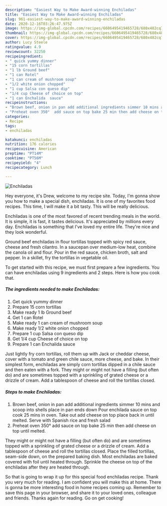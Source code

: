 ```yaml
---
description: "Easiest Way to Make Award-winning Enchiladas"
title: "Easiest Way to Make Award-winning Enchiladas"
slug: 961-easiest-way-to-make-award-winning-enchiladas
date: 2020-12-16T03:26:47.975Z
image: https://img-global.cpcdn.com/recipes/6606495419465728/680x482cq70/enchiladas-recipe-main-photo.jpg
thumbnail: https://img-global.cpcdn.com/recipes/6606495419465728/680x482cq70/enchiladas-recipe-main-photo.jpg
cover: https://img-global.cpcdn.com/recipes/6606495419465728/680x482cq70/enchiladas-recipe-main-photo.jpg
author: Lucy Steele
ratingvalue: 4.9
reviewcount: 32250
recipeingredient:
- " quick yummy dinner"
- "15 corn tortillas"
- "1 lb Ground beef"
- "1 can Rotel"
- "1 can cream of mushroom soup"
- "1/2 white onion chopped"
- "1 cup Salsa con queso dip"
- "1/4 cup Cheese of choice on top"
- "1 can Enchalida  sauce"
recipeinstructions:
- "Brown beef, onion in pan add additional ingredients simmer 10 mins and scoop into shells place in pan ends down Pour enchilada sauce on top cook 25 mins in oven. Take out add cheese on top place back in until melted. Serve with Spanish rice and fresh salad"
- "Preheat oven 350°  add sauce on top bake 25 min then add cheese on top until melted."
categories:
- Recipe
tags:
- enchiladas

katakunci: enchiladas 
nutrition: 176 calories
recipecuisine: American
preptime: "PT14M"
cooktime: "PT56M"
recipeyield: "4"
recipecategory: Lunch

---
```



![Enchiladas](https://img-global.cpcdn.com/recipes/6606495419465728/680x482cq70/enchiladas-recipe-main-photo.jpg)

Hey everyone, it's Drew, welcome to my recipe site. Today, I'm gonna show you how to make a special dish, enchiladas. It is one of my favorites food recipes. This time, I will make it a bit tasty. This will be really delicious.

Enchiladas is one of the most favored of recent trending meals in the world. It is simple, it is fast, it tastes delicious. It's appreciated by millions every day. Enchiladas is something that I've loved my entire life. They're nice and they look wonderful.

Ground beef enchiladas in flour tortillas topped with spicy red sauce, cheese and fresh cilantro. In a saucepan over medium-low heat, combine the canola oil and flour. Pour in the red sauce, chicken broth, salt and pepper. In a skillet, fry the tortillas in vegetable oil.


To get started with this recipe, we must first prepare a few ingredients. You can have enchiladas using 9 ingredients and 2 steps. Here is how you cook that.

<!--inarticleads1-->

##### The ingredients needed to make Enchiladas:

1. Get  quick yummy dinner
1. Prepare 15 corn tortillas
1. Make ready 1 lb Ground beef
1. Get 1 can Rotel
1. Make ready 1 can cream of mushroom soup
1. Make ready 1/2 white onion chopped
1. Prepare 1 cup Salsa con queso dip
1. Get 1/4 cup Cheese of choice on top
1. Prepare 1 can Enchalida  sauce


Just lightly fry corn tortillas, roll them up with Jack or cheddar cheese, cover with a tomato and green chile sauce, more cheese, and bake. In their simplest form, enchiladas are simply corn tortillas dipped in a chile sauce and then eaten with a fork. They might or might not have a filling (but often do) and are sometimes topped with a sprinkling of grated cheese or a drizzle of cream. Add a tablespoon of cheese and roll the tortillas closed. 

<!--inarticleads2-->

##### Steps to make Enchiladas:

1. Brown beef, onion in pan add additional ingredients simmer 10 mins and scoop into shells place in pan ends down Pour enchilada sauce on top cook 25 mins in oven. Take out add cheese on top place back in until melted. Serve with Spanish rice and fresh salad
1. Preheat oven 350°  add sauce on top bake 25 min then add cheese on top until melted.


They might or might not have a filling (but often do) and are sometimes topped with a sprinkling of grated cheese or a drizzle of cream. Add a tablespoon of cheese and roll the tortillas closed. Place the filled tortillas, seam-side down, on the prepared baking dish. Most enchiladas are baked covered with foil until heated through. Sprinkle the cheese on top of the enchiladas after they are heated through. 

So that is going to wrap it up for this special food enchiladas recipe. Thank you very much for reading. I am confident you will make this at home. There is gonna be more interesting food in home recipes coming up. Remember to save this page in your browser, and share it to your loved ones, colleague and friends. Thanks again for reading. Go on get cooking!
